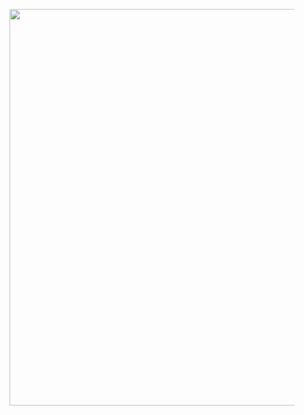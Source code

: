 
<p align="center">
  <img width="700px" src="https://raw.githubusercontent.com/virusvn/rikaikun/master/demo/kanji-viewer.jpg">
</p>
